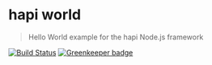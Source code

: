 # hapi world

> Hello World example for the hapi Node.js framework

[![Build Status](https://travis-ci.org/gr2m/hapi-world.svg?branch=master)](https://travis-ci.org/gr2m/hapi-world) [![Greenkeeper badge](https://badges.greenkeeper.io/gr2m/hapi-world.svg)](https://greenkeeper.io/)

